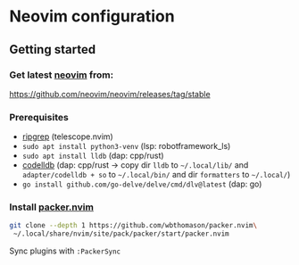 # Neovim configuration

## Getting started

### Get latest [neovim](https://github.com/wbthomason/packer.nvim) from:

https://github.com/neovim/neovim/releases/tag/stable

### Prerequisites

- [ripgrep](https://github.com/BurntSushi/ripgrep) (telescope.nvim)
- `sudo apt install python3-venv` (lsp: robotframework_ls)
- `sudo apt install lldb` (dap: cpp/rust)
- [codelldb](https://github.com/vadimcn/codelldb/releases/latest)
(dap: cpp/rust -> copy dir `lldb` to `~/.local/lib/` and `adapter/codelldb + so` to `~/.local/bin/` and dir `formatters` to `~/.local/`)
- `go install github.com/go-delve/delve/cmd/dlv@latest` (dap: go)

### Install [packer.nvim](https://github.com/wbthomason/packer.nvim)

``` bash
git clone --depth 1 https://github.com/wbthomason/packer.nvim\
 ~/.local/share/nvim/site/pack/packer/start/packer.nvim
 ```

 Sync plugins with `:PackerSync`
